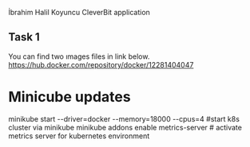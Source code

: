 İbrahim Halil Koyuncu CleverBit application
## Task 1

You can find two ımages files in link below.
https://hub.docker.com/repository/docker/12281404047


# Minicube updates
minikube start --driver=docker --memory=18000 --cpus=4  #start k8s cluster via minikube
minikube addons enable metrics-server # activate metrics server for kubernetes environment


